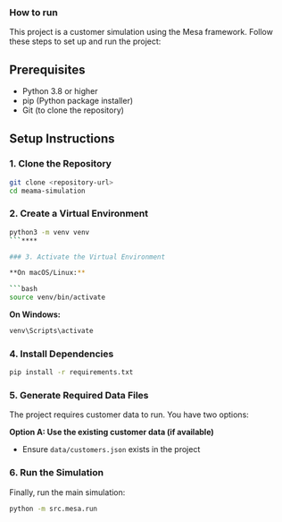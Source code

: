 ### How to run

This project is a customer simulation using the Mesa framework. Follow these steps to set up and run the project:

## Prerequisites

- Python 3.8 or higher
- pip (Python package installer)
- Git (to clone the repository)

## Setup Instructions

### 1. Clone the Repository

```bash
git clone <repository-url>
cd meama-simulation
```

### 2. Create a Virtual Environment

```bash
python3 -m venv venv
```****

### 3. Activate the Virtual Environment

**On macOS/Linux:**

```bash
source venv/bin/activate
```

**On Windows:**

```bash
venv\Scripts\activate
```

### 4. Install Dependencies

```bash
pip install -r requirements.txt
```

### 5. Generate Required Data Files

The project requires customer data to run. You have two options:

**Option A: Use the existing customer data (if available)**

- Ensure `data/customers.json` exists in the project

### 6. Run the Simulation

Finally, run the main simulation:

```bash
python -m src.mesa.run
```
